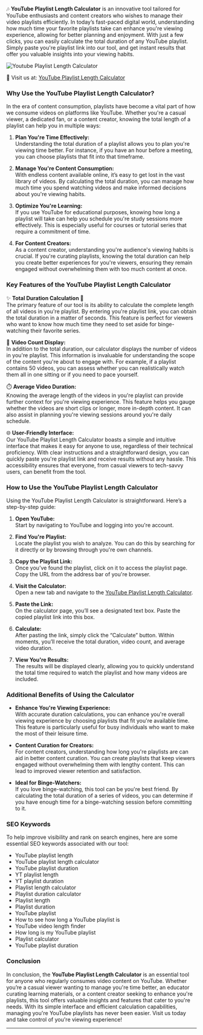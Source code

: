 🎶 **YouTube Playlist Length Calculator** is an innovative tool tailored for YouTube enthusiasts and content creators who wishes to manage their video playlists efficiently. In today’s fast-paced digital world, understanding how much time your favorite playlists take can enhance you're viewing experience, allowing for better planning and enjoyment. With just a few clicks, you can easily calculate the total duration of any YouTube playlist. Simply paste you're playlist link into our tool, and get instant results that offer you valuable insights into your viewing habits.

![Youtube Playlist Length Calculator](https://github.com/user-attachments/assets/46a7b185-c9d9-4f26-a0fa-fe6ff0c80c7a)

🔗 Visit us at: [YouTube Playlist Length Calculator](https://www.youtubeplaylistlengthcalculator.com/)

### Why Use the YouTube Playlist Length Calculator?

In the era of content consumption, playlists have become a vital part of how we consume videos on platforms like YouTube. Whether you're a casual viewer, a dedicated fan, or a content creator, knowing the total length of a playlist can help you in multiple ways:

1. **Plan You're Time Effectively:**  
   Understanding the total duration of a playlist allows you to plan you're viewing time better. For instance, if you have an hour before a meeting, you can choose playlists that fit into that timeframe.

2. **Manage You're Content Consumption:**  
   With endless content available online, it’s easy to get lost in the vast library of videos. By calculating the total duration, you can manage how much time you spend watching videos and make informed decisions about you're viewing habits.

3. **Optimize You're Learning:**  
   If you use YouTube for educational purposes, knowing how long a playlist will take can help you schedule you're study sessions more effectively. This is especially useful for courses or tutorial series that require a commitment of time.

4. **For Content Creators:**  
   As a content creator, understanding you're audience's viewing habits is crucial. If you're curating playlists, knowing the total duration can help you create better experiences for you're viewers, ensuring they remain engaged without overwhelming them with too much content at once.

### Key Features of the YouTube Playlist Length Calculator

✨ **Total Duration Calculation 📏**  
The primary feature of our tool is its ability to calculate the complete length of all videos in you're playlist. By entering you're playlist link, you can obtain the total duration in a matter of seconds. This feature is perfect for viewers who want to know how much time they need to set aside for binge-watching their favorite series.

🎥 **Video Count Display:**  
In addition to the total duration, our calculator displays the number of videos in you're playlist. This information is invaluable for understanding the scope of the content you're about to engage with. For example, if a playlist contains 50 videos, you can assess whether you can realistically watch them all in one sitting or if you need to pace yourself.

⏱️ **Average Video Duration:**  
Knowing the average length of the videos in you're playlist can provide further context for you're viewing experience. This feature helps you gauge whether the videos are short clips or longer, more in-depth content. It can also assist in planning you're viewing sessions around you're daily schedule.

🌐 **User-Friendly Interface:**  
Our YouTube Playlist Length Calculator boasts a simple and intuitive interface that makes it easy for anyone to use, regardless of their technical proficiency. With clear instructions and a straightforward design, you can quickly paste you're playlist link and receive results without any hassle. This accessibility ensures that everyone, from casual viewers to tech-savvy users, can benefit from the tool.

### How to Use the YouTube Playlist Length Calculator

Using the YouTube Playlist Length Calculator is straightforward. Here’s a step-by-step guide:

1. **Open YouTube:**  
   Start by navigating to YouTube and logging into you're account.

2. **Find You're Playlist:**  
   Locate the playlist you wish to analyze. You can do this by searching for it directly or by browsing through you're own channels.

3. **Copy the Playlist Link:**  
   Once you’ve found the playlist, click on it to access the playlist page. Copy the URL from the address bar of you're browser.

4. **Visit the Calculator:**  
   Open a new tab and navigate to the [YouTube Playlist Length Calculator](https://www.youtubeplaylistlengthcalculator.com/).

5. **Paste the Link:**  
   On the calculator page, you’ll see a designated text box. Paste the copied playlist link into this box.

6. **Calculate:**  
   After pasting the link, simply click the “Calculate” button. Within moments, you’ll receive the total duration, video count, and average video duration.

7. **View You're Results:**  
   The results will be displayed clearly, allowing you to quickly understand the total time required to watch the playlist and how many videos are included.

### Additional Benefits of Using the Calculator

- **Enhance You're Viewing Experience:**  
  With accurate duration calculations, you can enhance you're overall viewing experience by choosing playlists that fit you're available time. This feature is particularly useful for busy individuals who want to make the most of their leisure time.

- **Content Curation for Creators:**  
  For content creators, understanding how long you're playlists are can aid in better content curation. You can create playlists that keep viewers engaged without overwhelming them with lengthy content. This can lead to improved viewer retention and satisfaction.

- **Ideal for Binge-Watchers:**  
  If you love binge-watching, this tool can be you're best friend. By calculating the total duration of a series of videos, you can determine if you have enough time for a binge-watching session before committing to it.

### SEO Keywords

To help improve visibility and rank on search engines, here are some essential SEO keywords associated with our tool:

- YouTube playlist length  
- YouTube playlist length calculator  
- YouTube playlist duration  
- YT playlist length  
- YT playlist duration  
- Playlist length calculator  
- Playlist duration calculator  
- Playlist length  
- Playlist duration  
- YouTube playlist  
- How to see how long a YouTube playlist is  
- YouTube video length finder  
- How long is my YouTube playlist  
- Playlist calculator  
- YouTube playlist duration  


### Conclusion

In conclusion, the **YouTube Playlist Length Calculator** is an essential tool for anyone who regularly consumes video content on YouTube. Whether you’re a casual viewer wanting to manage you're time better, an educator curating learning materials, or a content creator seeking to enhance you're playlists, this tool offers valuable insights and features that cater to you're needs. With its simple interface and efficient calculation capabilities, managing you're YouTube playlists has never been easier. Visit us today and take control of you're viewing experience!

---

